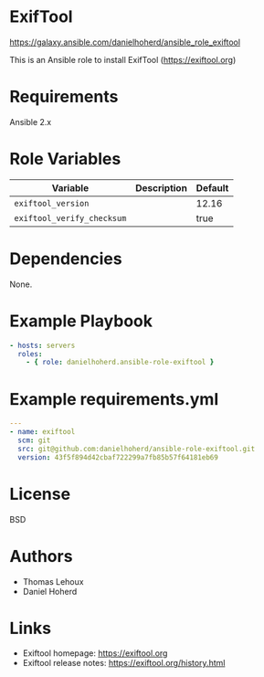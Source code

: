 # ExifTool

<https://galaxy.ansible.com/danielhoherd/ansible_role_exiftool>

This is an Ansible role to install ExifTool (<https://exiftool.org>)

# Requirements

Ansible 2.x

# Role Variables

| Variable                   | Description | Default |
| -------------------------- | ----------- | ------- |
| `exiftool_version`         |             | 12.16   |
| `exiftool_verify_checksum` |             | true    |

# Dependencies

None.

# Example Playbook

```yml
- hosts: servers
  roles:
    - { role: danielhoherd.ansible-role-exiftool }
```

# Example requirements.yml

```yml
---
- name: exiftool
  scm: git
  src: git@github.com:danielhoherd/ansible-role-exiftool.git
  version: 43f5f894d42cbaf722299a7fb85b57f64181eb69
```

# License

BSD

# Authors

- Thomas Lehoux
- Daniel Hoherd

# Links

- Exiftool homepage: <https://exiftool.org>
- Exiftool release notes: <https://exiftool.org/history.html>
